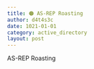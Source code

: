 ```yaml
---
title: 🟠 AS-REP Roasting
author: d4t4s3c
date: 1021-01-01
category: active_directory
layout: post
---
```



AS-REP Roasting
